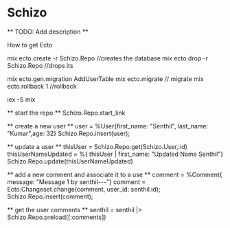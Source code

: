Schizo
======

** TODO: Add description **

How to get Ecto

mix ecto.create -r Schizo.Repo //creates the database
mix ecto.drop -r Schizo.Repo //drops its

mix ecto.gen.migration AddUserTable
mix ecto.migrate // migrate
mix ecto.rollback 1 //rollback

iex -S mix

** start the repo **
Schizo.Repo.start_link

** create a new user **
user = %User{first_name: "Senthil", last_name: "Kumar",age: 32}
Schizo.Repo.insert(user);

** update a user **
thisUser = Schizo.Repo.get(Schizo.User,:id)
thisUserNameUpdated = %{ thisUser | first_name: "Updated Name Senthil"}
Schizo.Repo.update(thisUserNameUpdated)

** add a new comment and associate it to a use **
comment = %Comment{ message: "Message 1 by senthil---"}
comment  = Ecto.Changeset.change(comment, user_id: senthil.id);
Schizo.Repo.insert(comment);

** get the user comments **
senthil = senthil |> Schizo.Repo.preload([:comments])
